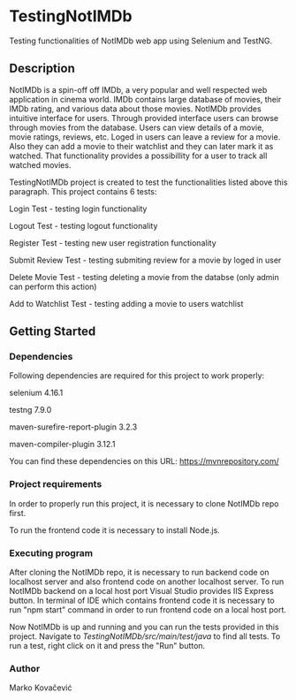 # TestingNotIMDb
Testing functionalities of NotIMDb web app using Selenium and TestNG.

## **Description**

NotIMDb is a spin-off off IMDb, a very popular and well respected web application in cinema world. IMDb contains large database of movies, their IMDb rating, and various data about those movies.
NotIMDb provides intuitive interface for users. Through provided interface users can browse through movies from the database. Users can view details of a movie, movie ratings, reviews, etc.
Loged in users can leave a review for a movie. Also they can add a movie to their watchlist and they can later mark it as watched. That functionality provides a possibillity for a user to
track all watched movies.

TestingNotIMDb project is created to test the functionalities listed above this paragraph. This project contains 6 tests:

Login Test - testing login functionality

Logout Test - testing logout functionality

Register Test - testing new user registration functionality

Submit Review Test - testing submiting review for a movie by loged in user

Delete Movie Test - testing deleting a movie from the databse (only admin can perform this action)

Add to Watchlist Test - testing adding a movie to users watchlist

## **Getting Started**

### **Dependencies**

Following dependencies are required for this project to work properly:

selenium 4.16.1

testng 7.9.0

maven-surefire-report-plugin 3.2.3

maven-compiler-plugin 3.12.1

You can find these dependencies on this URL: https://mvnrepository.com/

### **Project requirements**

In order to properly run this project, it is necessary to clone NotIMDb repo first.

To run the frontend code it is necessary to install Node.js.

### **Executing program**

After cloning the NotIMDb repo, it is necessary to run backend code on localhost server and also frontend code on another localhost server.
To run NotIMDb backend on a local host port Visual Studio provides IIS Express button.
In terminal of IDE which contains frontend code it is necessary to run "npm start" command in order to run frontend code on a local host port.

Now NotIMDb is up and running and you can run the tests provided in this project. Navigate to _TestingNotIMDb/src/main/test/java_ to find all tests. To run a test, right click
on it and press the "Run" button.

### **Author**

Marko Kovačević
